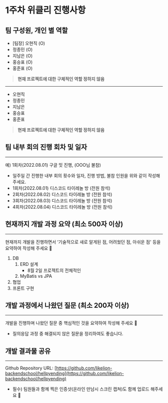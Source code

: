 # 1주차 위클리 진행사항

## 팀 구성원, 개인 별 역할
- [팀장] 오현직 (O)
- 정종민 (O)
- 지남은 (O)
- 홍승표 (O)
- 홍준표 (O)

> **현재 프로젝트에 대한 구체적인 역할 정하지 않음**

---

- 오현직
- 정종민
- 지남은
- 홍승표
- 홍준표

> **현재 프로젝트에 대한 구체적인 역할 정하지 않음**
>

## 팀 내부 회의 진행 회차 및 일자

---

예) 1회차(2022.08.01) 구글 밋 진행, (OOO님 불참)

- 일주일 간 진행한 내부 회의 횟수와 일자, 진행 방법, 불참 인원을 위와 같이 작성해 주세요.
- 1회차(2022.08.01) 디스코드 타이레놀 방 (전원 참석)
- 2회차(2022.08.02) 디스코드 타이레놀 방 (전원 참석)
- 3회차(2022.08.03) 디스코드 타이레놀 방 (전원 참석)
- 4회차(2022.08.04) 디스코드 타이레놀 방 (전원 참석)

## 현재까지 개발 과정 요약 (최소 500자 이상)

---

현재까지 개발을 진행하면서 ‘기술적으로 새로 알게된 점, 어려웠던 점, 아쉬운 점' 등을 요약하여 작성해 주세요 🙂

1. DB
    1. ERD 설계
        - 8월 2일 프로젝트의 전체적인
    2. MyBatis vs JPA
2. 협업
3. 프론트 구현

## 개발 과정에서 나왔던 질문 (최소 200자 이상)

---

개발을 진행하며 나왔던 질문 중 핵심적인 것을 요약하여 작성해 주세요 🙂

- 질의응답 과정 중 해결되지 않은 질문을 정리하여도 좋습니다.

## 개발 결과물 공유

---

Github Repository URL: [https://github.com/likelion-backendschool/hellpyending](https://github.com/likelion-backendschool/hellpyending)

- 필수) 팀원들과 함께 찍은 인증샷(온라인 만남시 스크린 캡쳐)도 함께 업로드 해주세요 🙂